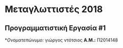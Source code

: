 # Μεταγλωττιστές 2018
## Προγραμματιστική Εργασία #1

**Ονοματεπώνυμο:*
γιώργος ντότσιος
**Α.Μ.:** Π2014148


